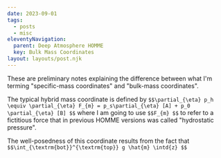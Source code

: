 ```yaml
---
date: 2023-09-01
tags:
  - posts
  - misc
eleventyNavigation:
  parent: Deep Atmosphere HOMME
  key: Bulk Mass Coordinates
layout: layouts/post.njk
---
```

These are preliminary notes explaining the difference between what I'm terming "specific-mass coordinates"
and "bulk-mass coordinates". 

The typical hybrid mass coordinate is defined by 
`$$\partial_{\eta} p_h \equiv \partial_{\eta} F_{m} = p_s\partial_{\eta} [A] + p_0 \partial_{\eta} [B] $$` 
where I am going to use `$$F_{m} $$` to refer to a fictitious force that in previous HOMME versions
was called "hydrostatic pressure". 

The well-posedness of this coordinate results from the fact that `$$\int_{\textrm{bot}}^{\textrm{top}} g \hat{m} \intd{z} $$`

